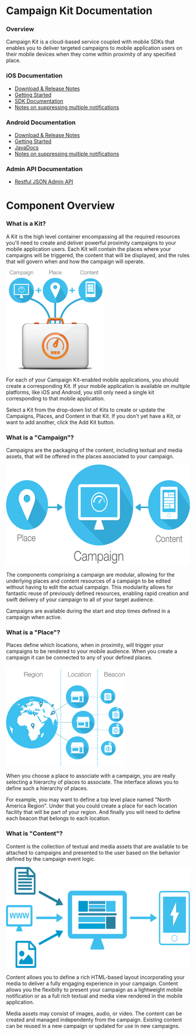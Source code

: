 # Campaign Kit Documentation

### Overview
Campaign Kit is a cloud-based service coupled with mobile SDKs that enables you to deliver targeted campaigns to mobile application users on their mobile devices when they come within proximity of any specified place.

### iOS Documentation
* [Download & Release Notes](https://github.com/RadiusNetworks/campaignkit-ios/releases/latest)
* [Getting Started](http://developer.radiusnetworks.com/campaignkit/ios/AppleDocs/docs/Docs/How-To.html)
* [SDK Documentation](http://developer.radiusnetworks.com/campaignkit/ios/AppleDocs/index.html)
* [Notes on suppressing multiple notifications](http://developer.radiusnetworks.com/campaignkit/ios/suppressing-multiple-campaigns.html)

### Android Documentation
* [Download & Release Notes](https://github.com/RadiusNetworks/campaignkit-android/releases/latest)
* [Getting Started](android/getting-started)
* [JavaDocs](http://developer.radiusnetworks.com/campaignkit/android/javadocs/index.html)
* [Notes on suppressing multiple notifications](http://developer.radiusnetworks.com/campaignkit/android/suppressing-multiple-campaigns.html)

### Admin API Documentation
* [Restful JSON Admin API](api)

# Component Overview

### What is a Kit?
A Kit is the high level container encompassing all the required resources you'll need to
create and deliver powerful proximity campaigns to your mobile application users. Each
Kit will contain the places where your campaigns will be triggered, the content that will
be displayed, and the rules that will govern when and how the campaign will operate.

<img src="kit.png" height="275"/>

For each of your Campaign Kit-enabled mobile applications, you should create a corresponding
Kit. If your mobile application is available on multiple platforms, like iOS and Android, you
still only need a single kit corresponding to that mobile application.

Select a Kit from the drop-down list of Kits to create or update the Campaigns,
Places, and Content in that Kit. If you don't yet have a Kit, or want to
add another, click the Add Kit button.

### What is a "Campaign"?
Campaigns are the packaging of the content, including textual and media assets,
that will be offered in the places associated to your campaign.

<img src="campaign.png" height="275"/>

The components comprising a campaign are modular, allowing for the underlying places
and content resources of a campaign to be edited without having to edit the actual campaign.
This modularity allows for fantastic reuse of previously defined resources,
enabling rapid creation and swift delivery of your campaign to all of your target audience.

Campaigns are available during the start and stop times defined in a campaign when active.

### What is a "Place"?
Places define which locations, when in proximity, will trigger your campaigns to be
rendered to your mobile audience. When you create a campaign it can be connected to
any of your defined places.

<img src="place.png" height="275"/>

When you choose a place to associate with a campaign, you are really selecting a hierarchy
of places to associate. The interface allows you to define such a hierarchy of places.

For example, you may want to define a top level place named "North America Region".
Under that you could create a place for each location facility that will be part of your region.
And finally you will need to define each beacon that belongs to each location.

### What is "Content"?
Content is the collection of textual and media assets that are available to be attached to
campaigns and presented to the user based on the behavior defined by the campaign event logic.

<img src="content.png" height="275"/>

Content allows you to define a rich HTML-based layout incorporating your media to deliver a
fully engaging experience in your campaign. Content allows you the flexibilty to present your
campaign as a lightweight mobile notification or as a full rich textual and media view rendered
in the mobile application.

Media assets may consist of images, audio, or video. The content can be created and managed
independenty from the campaign. Existing content can be reused in a new campaign or updated for
use in new campaigns.
